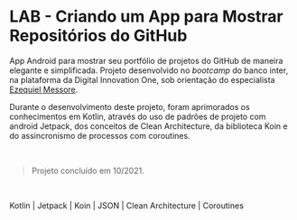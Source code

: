 # LAB - Criando um App para Mostrar Repositórios do GitHub

App Android para mostrar seu portfólio de projetos do GitHub de maneira elegante e simplificada. Projeto desenvolvido no *bootcamp* do banco inter, na plataforma da Digital Innovation One, sob orientação do especialista [Ezequiel Messore](https://www.linkedin.com/in/ezequielmessore/).    
  
Durante o desenvolvimento deste projeto, foram aprimorados os conhecimentos em Kotlin, através do uso de padrões de projeto com android Jetpack, dos conceitos de Clean Architecture, da biblioteca Koin e do assincronismo de processos com coroutines.      

&nbsp;    

>Projeto concluído em 10/2021.   


&nbsp;   


Kotlin | Jetpack | Koin | JSON | Clean Architecture | Coroutines